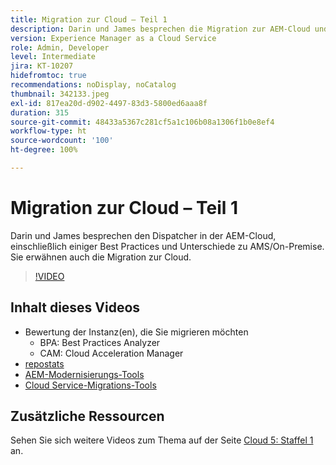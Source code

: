 ```yaml
---
title: Migration zur Cloud – Teil 1
description: Darin und James besprechen die Migration zur AEM-Cloud und stellen einige Techniken und Best Practices vor.
version: Experience Manager as a Cloud Service
role: Admin, Developer
level: Intermediate
jira: KT-10207
hidefromtoc: true
recommendations: noDisplay, noCatalog
thumbnail: 342133.jpeg
exl-id: 817ea20d-d902-4497-83d3-5800ed6aaa8f
duration: 315
source-git-commit: 48433a5367c281cf5a1c106b08a1306f1b0e8ef4
workflow-type: ht
source-wordcount: '100'
ht-degree: 100%

---
```


# Migration zur Cloud – Teil 1

Darin und James besprechen den Dispatcher in der AEM-Cloud, einschließlich einiger Best Practices und Unterschiede zu AMS/On-Premise. Sie erwähnen auch die Migration zur Cloud.

>[!VIDEO](https://video.tv.adobe.com/v/342133?quality=12&learn=on)

## Inhalt dieses Videos

+ Bewertung der Instanz(en), die Sie migrieren möchten
   + BPA: Best Practices Analyzer
   + CAM: Cloud Acceleration Manager
+ [repostats](https://github.com/chetanmeh/oak-console-scripts/tree/master/src/main/groovy/repostats)
+ [AEM-Modernisierungs-Tools](https://opensource.adobe.com/aem-modernize-tools/)
+ [Cloud Service-Migrations-Tools](https://github.com/adobe/aem-cloud-service-source-migration)

## Zusätzliche Ressourcen

Sehen Sie sich weitere Videos zum Thema auf der Seite [Cloud 5: Staffel 1](cloud5-season-1.md) an.
